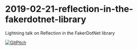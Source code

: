 # 2019-02-21-reflection-in-the-fakerdotnet-library
Lightning talk on Reflection in the FakerDotNet library

[![GitPitch](https://gitpitch.com/assets/badge.svg)](https://gitpitch.com/mrstebo/2019-02-21-reflection-in-the-fakerdotnet-library/master#/)
